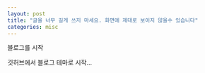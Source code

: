 ```yaml
---
layout: post
title: "글을 너무 길게 쓰지 마세요. 화면에 제대로 보이지 않을수 있습니다"
categories: misc
---
```



블로그를 시작

깃허브에서 블로그 테마로 시작...
